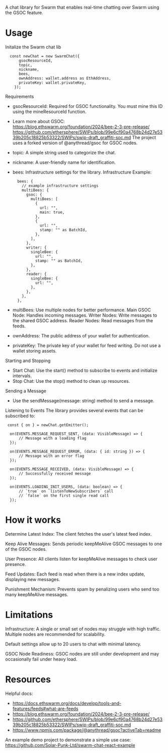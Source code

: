 A chat library for Swarm that enables real-time chatting over Swarm using the GSOC feature.

# Usage

Initalize the Swarm chat lib

```
  const newChat = new SwarmChat({
      gsocResourceId,
      topic,
      nickname,
      bees,
      ownAddress: wallet.address as EthAddress,
      privateKey: wallet.privateKey,
    });
```

Requirements

- gsocResourceId: Required for GSOC functionality. You must mine this ID using the mineResourceId function.
- Learn more about GSOC:
  https://blog.ethswarm.org/foundation/2024/bee-2-3-pre-release/
  https://github.com/ethersphere/SWIPs/blob/99e6cf90a4768b24d27e5339b205c18825b53322/SWIPs/swip-draft_graffiti-soc.md
  The project uses a forked version of @anythread/gsoc for GSOC nodes.

- topic: A simple string used to categorize the chat.
- nickname: A user-friendly name for identification.
- bees: Infrastructure settings for the library.
  Infrastructure Example:
  ```
    bees: {
      // example infrastructure settings
      multiBees: {
        gsoc: {
          multiBees: [
            {
              url: "",
              main: true,
            },
            {
              url: "",
              stamp: "" as BatchId,
            },
          ],
        },
        writer: {
          singleBee: {
            url: "",
            stamp: "" as BatchId,
          },
        },
        reader: {
          singleBee: {
            url: "",
          },
        },
      },
    },
  ```
- multiBees: Use multiple nodes for better performance.
  Main GSOC Node: Handles incoming messages.
  Writer Nodes: Write messages to the shared GSOC address.
  Reader Nodes: Read messages from the feeds.

- ownAddress: The public address of your wallet for authentication.
- privateKey: The private key of your wallet for feed writing. Do not use a wallet storing assets.

Starting and Stopping

- Start Chat: Use the start() method to subscribe to events and initialize intervals.
- Stop Chat: Use the stop() method to clean up resources.

Sending a Message

- Use the sendMessage(message: string) method to send a message.

Listening to Events
The library provides several events that can be subscribed to:

```
 const { on } = newChat.getEmitter();

  on(EVENTS.MESSAGE_REQUEST_SENT, (data: VisibleMessage) => {
      // Message with a loading flag
  });

  on(EVENTS.MESSAGE_REQUEST_ERROR, (data: { id: string }) => {
      // Message with an error flag
  });

  on(EVENTS.MESSAGE_RECEIVED, (data: VisibleMessage) => {
      // Successfully received message
  });

  on(EVENTS.LOADING_INIT_USERS, (data: boolean) => {
      // `true` on `listenToNewSubscribers` call
      // `false` on the first single read call
  });
```

# How it works

Determine Latest Index: The client fetches the user's latest feed index.

Keep Alive Messages: Sends periodic keepMeAlive GSOC messages to one of the GSOC nodes.

User Presence: All clients listen for keepMeAlive messages to check user presence.

Feed Updates: Each feed is read when there is a new index update, displaying new messages.

Punishment Mechanism: Prevents spam by penalizing users who send too many keepMeAlive messages.

# Limitations

Infrastructure: A single or small set of nodes may struggle with high traffic. Multiple nodes are recommended for scalability.

Default settings allow up to 20 users to chat with minimal latency.

GSOC Node Readiness: GSOC nodes are still under development and may occasionally fail under heavy load.

# Resources

Helpful docs:

- https://docs.ethswarm.org/docs/develop/tools-and-features/feeds#what-are-feeds
- https://blog.ethswarm.org/foundation/2024/bee-2-3-pre-release/
- https://github.com/ethersphere/SWIPs/blob/99e6cf90a4768b24d27e5339b205c18825b53322/SWIPs/swip-draft_graffiti-soc.md
- https://www.npmjs.com/package/@anythread/gsoc?activeTab=readme

An example demo project to demonstrate a simple use case:
https://github.com/Solar-Punk-Ltd/swarm-chat-react-example
